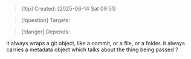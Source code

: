 
>[!tip] Created: [2025-06-14 Sat 09:51]

>[!question] Targets: 

>[!danger] Depends: 

it always wraps a git object, like a commit, or a file, or a folder.
it always carries a metadata object which talks about the thing being passed ?

